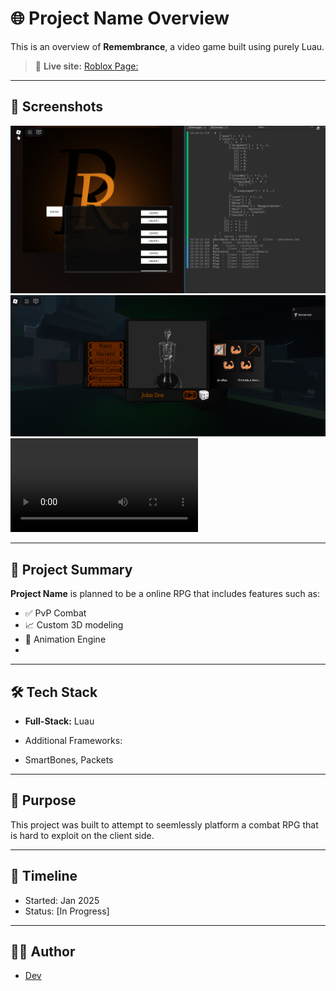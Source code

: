 # 🌐 Project Name Overview

This is an overview of **Remembrance**, a video game built using purely Luau.

> 🚀 **Live site:** [Roblox Page:](https://www.roblox.com/games/131450869711405/)

---

## 📸 Screenshots

![Login](loginMenu.png)
![Character Creation](characterCreation.png)
![Short Gameplay](https://github.com/KingToxic/remembrance-overview/blob/main/upload.mp4)

---

## 📝 Project Summary

**Project Name** is planned to be a online RPG that includes features such as:

- ✅ PvP Combat
- 📈 Custom 3D modeling
- 🔐 Animation Engine
- 

---

## 🛠 Tech Stack

- **Full-Stack:** Luau

- Additional Frameworks:
* SmartBones, Packets

---

## 🎯 Purpose

This project was built to attempt to seemlessly platform a combat RPG that is hard to exploit on the client side.

---

## 📅 Timeline

- Started: Jan 2025
- Status: [In Progress]

---

## 🙋‍♂️ Author

- [Dev](https://github.com/KingToxic)


